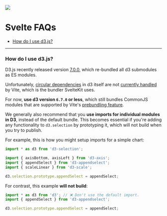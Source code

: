 ![](https://graphics.thomsonreuters.com/style-assets/images/logos/reuters-graphics-logo/svg/graphics-logo-color-dark.svg)

# Svelte FAQs


- [How do I use d3.js?](#how-do-i-use-d3-js)

---

### How do I use d3.js?

D3.js recently released version [7.0.0](https://github.com/d3/d3/releases/tag/v7.0.0), which re-bundled all d3 submodules as ES modules.

Unfortunately, [circular dependencies](https://github.com/d3/d3-selection/issues/168) in d3 itself are not [currently handled](https://github.com/vitejs/vite/issues/2491) by Vite, which is the bundler SvelteKit uses.

For now, **use d3 version `6.7.0` or less**, which still bundles CommonJS modules that are supported by Vite's [prebundling feature](https://vitejs.dev/guide/dep-pre-bundling.html#dependency-pre-bundling).

We generally also recommend that you **use imports for individual modules in D3**, instead of the default bundle. This becomes essential if you're adding any functionality to `d3.selection` by prototyping it, which will not build when you try to publish.

For example, this is how you might setup imports for a simple chart:

```javascript
import * as d3 from 'd3-selection';

import { axisBottom, axisLeft } from 'd3-axis';
import { appendSelect } from 'd3-appendselect';
import { scaleLinear } from 'd3-scale';

d3.selection.prototype.appendSelect = appendSelect;
```

For contrast, this example **will not build**:

```javascript
import * as d3 from 'd3'; // ❌ Don't use the default import.
import { appendSelect } from 'd3-appendselect';

d3.selection.prototype.appendSelect = appendSelect;
```
